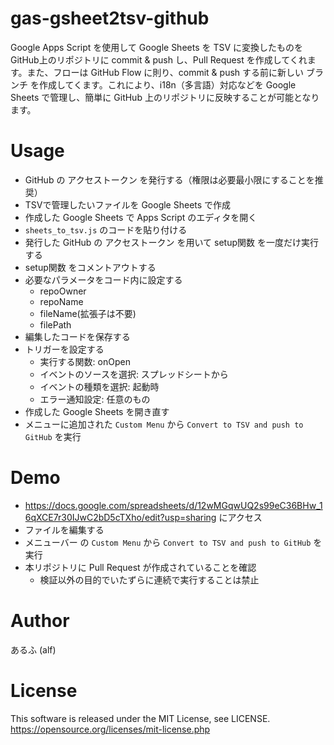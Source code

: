 # gas-gsheet2tsv-github
Google Apps Script を使用して Google Sheets を TSV に変換したものを GitHub上のリポジトリに commit & push し、Pull Request を作成してくれます。また、フローは GitHub Flow に則り、commit & push する前に新しい ブランチ を作成してくます。これにより、i18n（多言語）対応などを Google Sheets で管理し、簡単に GitHub 上のリポジトリに反映することが可能となります。

# Usage
- GitHub の アクセストークン を発行する（権限は必要最小限にすることを推奨）
- TSVで管理したいファイルを Google Sheets で作成
- 作成した Google Sheets で Apps Script のエディタを開く
- `sheets_to_tsv.js` のコードを貼り付ける
- 発行した GitHub の アクセストークン を用いて setup関数 を一度だけ実行する
- setup関数 をコメントアウトする
- 必要なパラメータをコード内に設定する
  - repoOwner
  - repoName
  - fileName(拡張子は不要)
  - filePath
- 編集したコードを保存する
- トリガーを設定する
  - 実行する関数: onOpen
  - イベントのソースを選択: スプレッドシートから
  - イベントの種類を選択: 起動時
  - エラー通知設定: 任意のもの
- 作成した Google Sheets を開き直す
- メニューに追加された `Custom Menu` から `Convert to TSV and push to GitHub` を実行

# Demo
- https://docs.google.com/spreadsheets/d/12wMGqwUQ2s99eC36BHw_16qXCE7r30IJwC2bD5cTXho/edit?usp=sharing にアクセス
- ファイルを編集する
- メニューバー の `Custom Menu` から `Convert to TSV and push to GitHub` を実行
- 本リポジトリに Pull Request が作成されていることを確認
  - 検証以外の目的でいたずらに連続で実行することは禁止

# Author
あるふ (alf)

# License
This software is released under the MIT License, see LICENSE.<br>
https://opensource.org/licenses/mit-license.php
